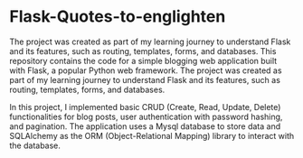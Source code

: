 # Flask-Quotes-to-englighten
The project was created as part of my learning journey to understand Flask and its features, such as routing, templates, forms, and databases.
This repository contains the code for a simple blogging web application built with Flask, a popular Python web framework. The project was created as part of my learning journey to understand Flask and its features, such as routing, templates, forms, and databases.

In this project, I implemented basic CRUD (Create, Read, Update, Delete) functionalities for blog posts, user authentication with password hashing, and pagination. The application uses a Mysql database to store data and SQLAlchemy as the ORM (Object-Relational Mapping) library to interact with the database.
